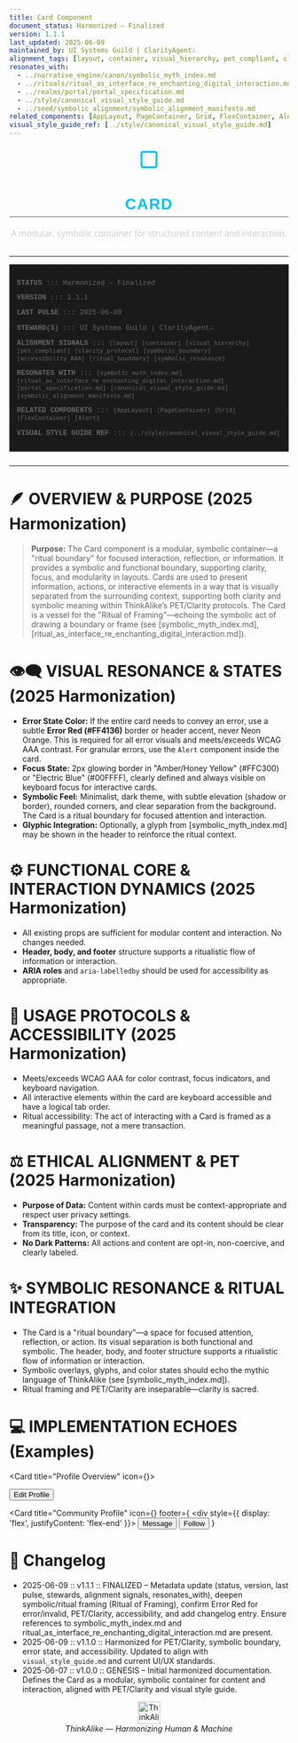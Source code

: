 ```yaml
---
title: Card Component
document_status: Harmonized – Finalized
version: 1.1.1
last_updated: 2025-06-09
maintained_by: UI Systems Guild | ClarityAgent∴
alignment_tags: [layout, container, visual_hierarchy, pet_compliant, clarity_protocol, symbolic_boundary, accessibility_AAA, ritual_boundary, symbolic_resonance]
resonates_with:
  - ../narrative_engine/canon/symbolic_myth_index.md
  - ../rituals/ritual_as_interface_re_enchanting_digital_interaction.md
  - ../realms/portal/portal_specification.md
  - ../style/canonical_visual_style_guide.md
  - ../seed/symbolic_alignment/symbolic_alignment_manifesto.md
related_components: [AppLayout, PageContainer, Grid, FlexContainer, Alert]
visual_style_guide_ref: [../style/canonical_visual_style_guide.md]
---
```


<!-- ∴ THINKALIKE COMPONENT MANIFEST ∴ -->
<!-- UID: /docs/ui_components/card.md -->

<p align="center">
  <span style="font-size: 3em; color: #00BFFF;"> ▢ </span>
</p>

<h1 align="center" style="font-family: 'Montserrat', Arial, sans-serif; font-weight: 700; color: #00BFFF; letter-spacing: 0.05em; border-bottom: 1px solid #666666; padding-bottom: 0.2em;">
  CARD
</h1>

<p align="center" style="font-family: 'Open Sans', Arial, sans-serif; font-size: 1.1em; color: #CCCCCC; margin-bottom: 2em;">
  A modular, symbolic container for structured content and interaction.
</p>

---
<!-- METADATA LAYER -->
<div style="font-family: 'Courier New', monospace; font-size: 0.9em; color: #666666; margin-bottom: 2em; padding: 1em; border: 1px dashed #333333; background-color: #1a1a1a;">
  <p><strong>STATUS</strong> ::: Harmonized – Finalized</p>
  <p><strong>VERSION</strong> ::: 1.1.1</p>
  <p><strong>LAST PULSE</strong> ::: 2025-06-09</p>
  <p><strong>STEWARD(S)</strong> ::: UI Systems Guild | ClarityAgent∴</p>
  <p><strong>ALIGNMENT SIGNALS</strong> ::: <code>[layout]</code> <code>[container]</code> <code>[visual_hierarchy]</code> <code>[pet_compliant]</code> <code>[clarity_protocol]</code> <code>[symbolic_boundary]</code> <code>[accessibility_AAA]</code> <code>[ritual_boundary]</code> <code>[symbolic_resonance]</code></p>
  <p><strong>RESONATES WITH</strong> ::: <code>[symbolic_myth_index.md]</code> <code>[ritual_as_interface_re_enchanting_digital_interaction.md]</code> <code>[portal_specification.md]</code> <code>[canonical_visual_style_guide.md]</code> <code>[symbolic_alignment_manifesto.md]</code></p>
  <p><strong>RELATED COMPONENTS</strong> ::: <code>[AppLayout]</code> <code>[PageContainer]</code> <code>[Grid]</code> <code>[FlexContainer]</code> <code>[Alert]</code></p>
  <p><strong>VISUAL STYLE GUIDE REF</strong> ::: <code>[../style/canonical_visual_style_guide.md]</code></p>
</div>

---

# 🪶 OVERVIEW & PURPOSE (2025 Harmonization)

> **Purpose:**
> The Card component is a modular, symbolic container—a "ritual boundary" for focused interaction, reflection, or information. It provides a symbolic and functional boundary, supporting clarity, focus, and modularity in layouts. Cards are used to present information, actions, or interactive elements in a way that is visually separated from the surrounding context, supporting both clarity and symbolic meaning within ThinkAlike’s PET/Clarity protocols. The Card is a vessel for the "Ritual of Framing"—echoing the symbolic act of drawing a boundary or frame (see [symbolic_myth_index.md], [ritual_as_interface_re_enchanting_digital_interaction.md]).

# 👁️‍🗨️ VISUAL RESONANCE & STATES (2025 Harmonization)
- **Error State Color:** If the entire card needs to convey an error, use a subtle **Error Red (#FF4136)** border or header accent, never Neon Orange. This is required for all error visuals and meets/exceeds WCAG AAA contrast. For granular errors, use the `Alert` component inside the card.
- **Focus State:** 2px glowing border in "Amber/Honey Yellow" (#FFC300) or "Electric Blue" (#00FFFF), clearly defined and always visible on keyboard focus for interactive cards.
- **Symbolic Feel:** Minimalist, dark theme, with subtle elevation (shadow or border), rounded corners, and clear separation from the background. The Card is a ritual boundary for focused attention and interaction.
- **Glyphic Integration:** Optionally, a glyph from [symbolic_myth_index.md] may be shown in the header to reinforce the ritual context.

# ⚙️ FUNCTIONAL CORE & INTERACTION DYNAMICS (2025 Harmonization)
- All existing props are sufficient for modular content and interaction. No changes needed.
- **Header, body, and footer** structure supports a ritualistic flow of information or interaction.
- **ARIA roles** and `aria-labelledby` should be used for accessibility as appropriate.

# 🧭 USAGE PROTOCOLS & ACCESSIBILITY (2025 Harmonization)
- Meets/exceeds WCAG AAA for color contrast, focus indicators, and keyboard navigation.
- All interactive elements within the card are keyboard accessible and have a logical tab order.
- Ritual accessibility: The act of interacting with a Card is framed as a meaningful passage, not a mere transaction.

# ⚖️ ETHICAL ALIGNMENT & PET (2025 Harmonization)
- **Purpose of Data:** Content within cards must be context-appropriate and respect user privacy settings.
- **Transparency:** The purpose of the card and its content should be clear from its title, icon, or context.
- **No Dark Patterns:** All actions and content are opt-in, non-coercive, and clearly labeled.

# ✨ SYMBOLIC RESONANCE & RITUAL INTEGRATION
- The Card is a "ritual boundary"—a space for focused attention, reflection, or action. Its visual separation is both functional and symbolic. The header, body, and footer structure supports a ritualistic flow of information or interaction.
- Symbolic overlays, glyphs, and color states should echo the mythic language of ThinkAlike (see [symbolic_myth_index.md]).
- Ritual framing and PET/Clarity are inseparable—clarity is sacred.

# 💻 IMPLEMENTATION ECHOES (Examples)
<Card title="Profile Overview" icon={<UserIcon />}>
  <div>
    <ProfileCard user={user} />
    <Button variant="primary">Edit Profile</Button>
  </div>
</Card>

<Card
  title="Community Profile"
  icon={<CommunityIcon />}
  footer={
    <div style={{ display: 'flex', justifyContent: 'flex-end' }}>
      <Button variant="secondary">Message</Button>
      <Button variant="primary">Follow</Button>
    </div>
  }
>
  <CommunityProfileView community={community} />
</Card>

# 📝 Changelog
- 2025-06-09 :: v1.1.1 :: FINALIZED – Metadata update (status, version, last pulse, stewards, alignment signals, resonates_with), deepen symbolic/ritual framing (Ritual of Framing), confirm Error Red for error/invalid, PET/Clarity, accessibility, and add changelog entry. Ensure references to symbolic_myth_index.md and ritual_as_interface_re_enchanting_digital_interaction.md are present.
- 2025-06-09 :: v1.1.0 :: Harmonized for PET/Clarity, symbolic boundary, error state, and accessibility. Updated to align with `visual_style_guide.md` and current UI/UX standards.
- 2025-06-07 :: v1.0.0 :: GENESIS – Initial harmonized documentation. Defines the Card as a modular, symbolic container for content and interaction, aligned with PET/Clarity and visual style guide.

<div align="center">
<img src="../assets/thinkalike_logo.svg" alt="ThinkAlike Logo Placeholder" width="40" height="40" />
<br/>
<em>ThinkAlike — Harmonizing Human & Machine</em>
</div>
